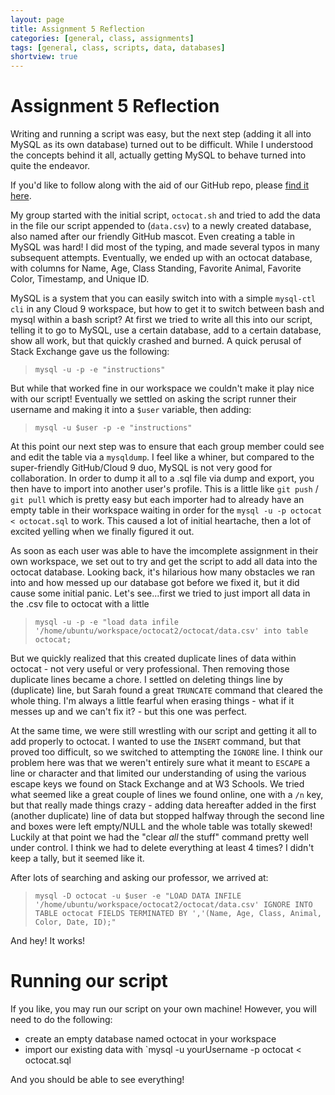 ```yaml
---
layout: page
title: Assignment 5 Reflection
categories: [general, class, assignments]
tags: [general, class, scripts, data, databases]
shortview: true
---
```


# Assignment 5 Reflection

Writing and running a script was easy, but the next step (adding it all into MySQL as its own database) turned out to be difficult. 
While I understood the concepts behind it all, actually getting MySQL to behave turned into quite the endeavor. 

If you'd like to follow along with the aid of our GitHub repo, please [find it here](https://github.com/sarecht/octocat2).

My group started with the initial script, `octocat.sh` and tried to add the data in the file our script appended to (`data.csv`) to a 
newly created database, also named after our friendly GitHub mascot.
Even creating a table in MySQL was hard! I did most of the typing, and made several typos in many 
subsequent attempts. Eventually, we ended up with an octocat database, with columns for Name, Age, Class Standing, Favorite Animal,
Favorite Color, Timestamp, and Unique ID. 

MySQL is a system that you can easily switch into with a simple `mysql-ctl cli` in any Cloud 9 workspace,
but how to get it to switch between bash and mysql within a bash script? At first we tried to write all this 
into our script, telling it to go to MySQL, use a certain database, add to a certain database, show all
work, but that quickly crashed and burned. A quick perusal of Stack Exchange gave us the following:

> `mysql -u -p -e "instructions" `

But while that worked fine in our workspace we couldn't make it play nice with our script! Eventually
we settled on asking the script runner their username and making it into a `$user` variable, then 
adding:

> `mysql -u $user -p -e "instructions" `

At this point our next step was to ensure that each group member could see and edit the table 
via a `mysqldump`. I feel like a whiner, but compared to the super-friendly GitHub/Cloud 9 duo, MySQL is
not very good for collaboration. In order to dump it all to a .sql file via dump and export, you then have
to import into another user's profile. This is a little like `git push` / `git pull` which is pretty easy
but each importer had to already have an empty table in their workspace waiting in order for the `mysql -u -p octocat < octocat.sql` 
to work. This caused a lot of initial heartache, then a lot of excited yelling when we finally figured it out.

As soon as each user was able to have the imcomplete assignment in their own workspace, we set out to try
and get the script to add all data into the octocat database. Looking back, it's hilarious how many
obstacles we ran into and how messed up our database got before we fixed it, but it did cause some initial
panic. Let's see...first we tried to just import all data in the .csv file to octocat with a little

> `mysql -u -p -e "load data infile '/home/ubuntu/workspace/octocat2/octocat/data.csv' into table octocat;`

But we quickly realized that this created duplicate lines of data within octocat - not very useful or very
professional. Then removing those duplicate lines became a chore. I settled on deleting things line by (duplicate) line, but
Sarah found a great `TRUNCATE` command that cleared the whole thing. I'm always a little fearful when erasing
things - what if it messes up and we can't fix it? - but this one was perfect. 

At the same time, we were still wrestling with our script and getting it all to add properly to octocat. 
I wanted to use the `INSERT` command, but that proved too difficult, so we switched to attempting the `IGNORE`
line. I think our problem here was that we weren't entirely sure what it meant to `ESCAPE` a line or character
and that limited our understanding of using the various escape keys we found on Stack Exchange and at W3
Schools. We tried what seemed like a great couple of lines we found online, one with a `/n` key, but 
that really made things crazy - adding data hereafter added in the first (another duplicate) line of data
but stopped halfway through the second line and boxes were left empty/NULL and the whole table was totally
skewed! Luckily at that point we had the "clear *all* the stuff" command pretty well under control. I think
we had to delete everything at least 4 times? I didn't keep a tally, but it seemed like it.

After lots of searching and asking our professor, we arrived at:

> `mysql -D octocat -u $user -e "LOAD DATA INFILE '/home/ubuntu/workspace/octocat2/octocat/data.csv' IGNORE INTO TABLE octocat FIELDS TERMINATED BY ','(Name, Age, Class, Animal, Color, Date, ID);"`

And hey! It works!

# Running our script

If you like, you may run our script on your own machine! However, you will need to do the following:

* create an empty database named octocat in your workspace
* import our existing data with `mysql -u yourUsername -p octocat < octocat.sql

And you should be able to see everything!

